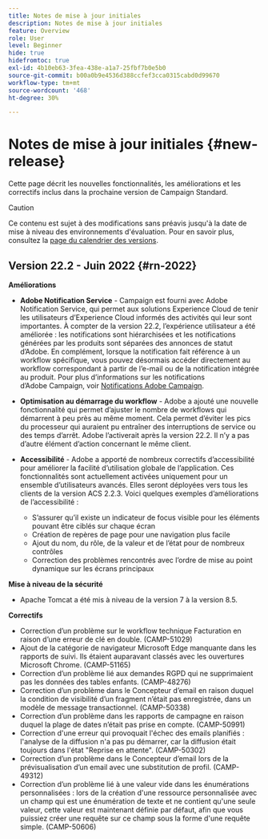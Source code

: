 ```yaml
---
title: Notes de mise à jour initiales
description: Notes de mise à jour initiales
feature: Overview
role: User
level: Beginner
hide: true
hidefromtoc: true
exl-id: 4b10eb63-3fea-438e-a1a7-25fbf7b0e5b0
source-git-commit: b00a0b9e4536d388ccfef3cca0315cabd0d99670
workflow-type: tm+mt
source-wordcount: '468'
ht-degree: 30%

---
```


# Notes de mise à jour initiales {#new-release}

Cette page décrit les nouvelles fonctionnalités, les améliorations et les correctifs inclus dans la prochaine version de Campaign Standard.

>[!CAUTION]
>
> Ce contenu est sujet à des modifications sans préavis jusqu&#39;à la date de mise à niveau des environnements d&#39;évaluation. Pour en savoir plus, consultez la [page du calendrier des versions](../../rn/using/release-planning.md).

## Version 22.2 - Juin 2022 {#rn-2022}

**Améliorations**

* **Adobe Notification Service** - Campaign est fourni avec Adobe Notification Service, qui permet aux solutions Experience Cloud de tenir les utilisateurs d’Experience Cloud informés des activités qui leur sont importantes. À compter de la version 22.2, l’expérience utilisateur a été améliorée : les notifications sont hiérarchisées et les notifications générées par les produits sont séparées des annonces de statut d’Adobe. En complément, lorsque la notification fait référence à un workflow spécifique, vous pouvez désormais accéder directement au workflow correspondant à partir de l’e-mail ou de la notification intégrée au produit.  Pour plus d’informations sur les notifications d’Adobe Campaign, voir [Notifications Adobe Campaign](../../administration/using/sending-internal-notifications.md).

* **Optimisation au démarrage du workflow** - Adobe a ajouté une nouvelle fonctionnalité qui permet d’ajuster le nombre de workflows qui démarrent à peu près au même moment. Cela permet d’éviter les pics du processeur qui auraient pu entraîner des interruptions de service ou des temps d’arrêt. Adobe l’activerait après la version 22.2. Il n’y a pas d’autre élément d’action concernant le même client.

* **Accessibilité** - Adobe a apporté de nombreux correctifs d’accessibilité pour améliorer la facilité d’utilisation globale de l’application. Ces fonctionnalités sont actuellement activées uniquement pour un ensemble d’utilisateurs avancés. Elles seront déployées vers tous les clients de la version ACS 2.2.3. Voici quelques exemples d’améliorations de l’accessibilité :

   * S’assurer qu’il existe un indicateur de focus visible pour les éléments pouvant être ciblés sur chaque écran
   * Création de repères de page pour une navigation plus facile
   * Ajout du nom, du rôle, de la valeur et de l’état pour de nombreux contrôles
   * Correction des problèmes rencontrés avec l’ordre de mise au point dynamique sur les écrans principaux

**Mise à niveau de la sécurité**

* Apache Tomcat a été mis à niveau de la version 7 à la version 8.5.

**Correctifs**

* Correction d’un problème sur le workflow technique Facturation en raison d’une erreur de clé en double. (CAMP-51029)
* Ajout de la catégorie de navigateur Microsoft Edge manquante dans les rapports de suivi. Ils étaient auparavant classés avec les ouvertures Microsoft Chrome. (CAMP-51165)
* Correction d’un problème lié aux demandes RGPD qui ne supprimaient pas les données des tables enfants. (CAMP-48276)
* Correction d’un problème dans le Concepteur d’email en raison duquel la condition de visibilité d’un fragment n’était pas enregistrée, dans un modèle de message transactionnel. (CAMP-50338)
* Correction d’un problème dans les rapports de campagne en raison duquel la plage de dates n’était pas prise en compte. (CAMP-50991)
* Correction d&#39;une erreur qui provoquait l&#39;échec des emails planifiés : l&#39;analyse de la diffusion n&#39;a pas pu démarrer, car la diffusion était toujours dans l&#39;état &quot;Reprise en attente&quot;. (CAMP-50302)
* Correction d’un problème dans le Concepteur d’email lors de la prévisualisation d’un email avec une substitution de profil. (CAMP-49312)
* Correction d’un problème lié à une valeur vide dans les énumérations personnalisées : lors de la création d&#39;une ressource personnalisée avec un champ qui est une énumération de texte et ne contient qu&#39;une seule valeur, cette valeur est maintenant définie par défaut, afin que vous puissiez créer une requête sur ce champ sous la forme d&#39;une requête simple. (CAMP-50606)
